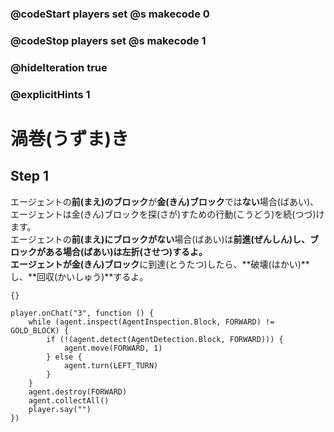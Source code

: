 ### @codeStart players set @s makecode 0
### @codeStop players set @s makecode 1

### @hideIteration true 
### @explicitHints 1


<!-- # Spiral -->
# 渦巻(うずま)き

## Step 1
エージェントの**前(まえ)のブロック**が**金(きん)ブロック**では**ない**場合(ばあい)、エージェントは金(きん)ブロックを探(さが)すための行動(こうどう)を続(つづ)けます。<br>
エージェントの**前(まえ)**に**ブロックがない**場合(ばあい)は**前進(ぜんしん)**し、ブロックがある場合(ばあい)は**左折(させつ)**するよ。<br>
エージェントが**金(きん)ブロック**に到達(とうたつ)したら、**破壊(はかい)**し、**回収(かいしゅう)**するよ。


<!-- While the Agent is **inspecting the block forward** and the block is **not** the **gold block**, the Agent needs to **move forward**. If the Agent does **not** detect a block forward, the Agent also needs to move forward, otherwise it needs to **turn left**. When the Agent reaches the **gold block**, it needs to **destroy** and **collect** it.  -->
```template
{}
```
```ghost
player.onChat("3", function () {
    while (agent.inspect(AgentInspection.Block, FORWARD) != GOLD_BLOCK) {
        if (!(agent.detect(AgentDetection.Block, FORWARD))) {
            agent.move(FORWARD, 1)
        } else {
            agent.turn(LEFT_TURN)
        }
    }
    agent.destroy(FORWARD)
    agent.collectAll()
    player.say("")
})
```
